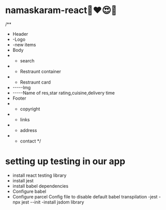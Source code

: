 # namaskaram-react🙌❤😍👏

/\*\*

- Header
- -Logo
- -new items
- Body
- - search
- - Restraunt container
- - Restraunt card
- -----Img
- -----Name of res,star rating,cuisine,delivery time
- Footer
- - copyright
- - links
- - address
- - contact
    \*/

# setting up testing in our app

- install react testing library
- install jest
- install babel dependencies
- Configure babel
- Configure parcel Config file to disable default babel transpilation
  -jest - npx jest --init
  -install jsdom library

